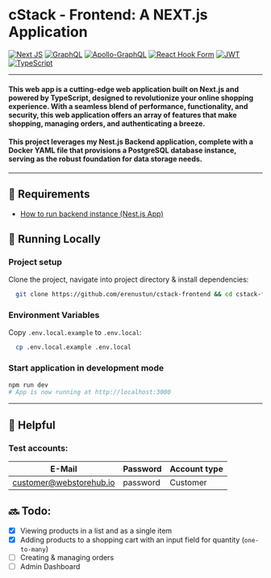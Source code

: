 # cStack - Frontend: A NEXT.js Application

<a href="https://nextjs.org/showcase">![Next JS](https://img.shields.io/badge/Next-black?style=for-the-badge&logo=next.js&logoColor=white)</a>
<a href="https://graphql.org/">![GraphQL](https://img.shields.io/badge/-GraphQL-E10098?style=for-the-badge&logo=graphql&logoColor=white)</a>
<a href="https://www.apollographql.com/docs/apollo-server/">![Apollo-GraphQL](https://img.shields.io/badge/-ApolloGraphQL-311C87?style=for-the-badge&logo=apollo-graphql)</a>
<a href="https://react-hook-form.com/">![React Hook Form](https://img.shields.io/badge/React%20Hook%20Form-%23EC5990.svg?style=for-the-badge&logo=reacthookform&logoColor=white)</a>
<a href="https://jwt.io/">![JWT](https://img.shields.io/badge/JWT-black?style=for-the-badge&logo=JSON%20web%20tokens)</a>
<a href="https://www.typescriptlang.org/docs/">![TypeScript](https://img.shields.io/badge/typescript-%23007ACC.svg?style=for-the-badge&logo=typescript&logoColor=white)</a>

---

#### This web app is a cutting-edge web application built on Next.js and powered by TypeScript, designed to revolutionize your online shopping experience. With a seamless blend of performance, functionality, and security, this web application offers an array of features that make shopping, managing orders, and authenticating a breeze.
#### This project leverages my Nest.js Backend application, complete with a Docker YAML file that provisions a PostgreSQL database instance, serving as the robust foundation for data storage needs.

---

## 📃 Requirements
  - [How to run backend instance (Nest.js App)](https://github.com/erenustun/cstack-backend/blob/main/README.md)

## 🚀 Running Locally
### Project setup
Clone the project, navigate into project directory & install dependencies:
```bash
  git clone https://github.com/erenustun/cstack-frontend && cd cstack-frontend && npm i
```

### Environment Variables
Copy `.env.local.example` to `.env.local`:
```bash
  cp .env.local.example .env.local
```

### Start application in development mode
```bash
npm run dev
# App is now running at http://localhost:3000
```

---
## 📙 Helpful
### Test accounts:
| E-Mail                   | Password | Account type |
|--------------------------|----------|--------------|
| customer@webstorehub.io  | password | Customer     |


## 🔜 Todo:
- [x] Viewing products in a list and as a single item
- [x] Adding products to a shopping cart with an input field for quantity (`one-to-many`)
- [ ] Creating & managing orders
- [ ] Admin Dashboard
